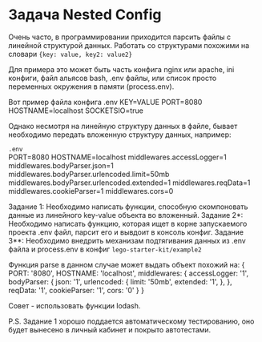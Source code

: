 # Задача Nested Config
Очень часто, в программировании приходится парсить файлы с линейной структурой данных. Работать со структурами похожими на словари `{key: value, key2: value2}`

Для примера это может быть часть конфига nginx или apache, ini конфиги, файл альясов bash, .env файлы, или список просто переменных окружения в памяти (process.env).

Вот пример файла конфига .env
	KEY=VALUE
	PORT=8080
	HOSTNAME=localhost
	SOCKETSIO=true

Однако несмотря на линейную структуру данных в файле, бывает необходимо передать вложенную структуру данных, например: 

`.env`  
	PORT=8080
	HOSTNAME=localhost
	middlewares.accessLogger=1
	middlewares.bodyParser.json=1
	middlewares.bodyParser.urlencoded.limit=50mb
	middlewares.bodyParser.urlencoded.extended=1
	middlewares.reqData=1
	middlewares.cookieParser=1
	middlewares.cors=0


Задание 1: Необходимо написать функции, способную скомпоновать данные из линейного key-value объекта во вложенный.
Задание 2\*: Необходимо написать функцию, которая ищет в корне запускаемого проекта .env файл, парсит его и вывдоит в консоль конфиг.
Задание 3\*\*: Необходимо внедрить механизам подтягивания данных из .env файла и process.env в конфиг `lego-starter-kit/example2` 

Функция parse в данном случае может выдать объект похожий на:
	{
	  PORT: '8080',
	  HOSTNAME: 'localhost',
	  middlewares: {
	    accessLogger: '1',
	    bodyParser: {
	      json: '1',
	      urlencoded: {
	        limit: '50mb',
	        extended: '1',
	      },
	    },
	    reqData: '1',
	    cookieParser: '1',
	    cors: '0'
	  }
	}

Совет - использовать функции lodash.

P.S. Задание 1 хорошо поддается автоматическому тестированию, оно будет вынесено в личный кабинет и покрыто автотестами.




